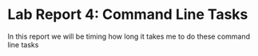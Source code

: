 # Lab Report 4: Command Line Tasks
In this report we will be timing how long it takes me to do these command line tasks

